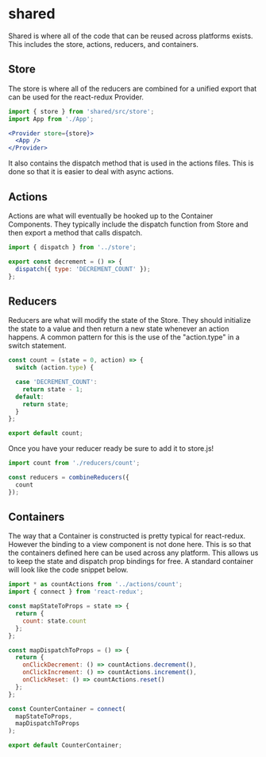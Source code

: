 # shared
Shared is where all of the code that can be reused across platforms exists. This includes the store, actions, reducers, and containers.


## Store
The store is where all of the reducers are combined for a unified export that can be used for the react-redux Provider.

```jsx
import { store } from 'shared/src/store';
import App from './App';

<Provider store={store}>
  <App />
</Provider>
```

It also contains the dispatch method that is used in the actions files. This is done so that it is easier to deal with async actions.


## Actions
Actions are what will eventually be hooked up to the Container Components. They typically include the dispatch function from Store and then export a method that calls dispatch.

```js
import { dispatch } from '../store';

export const decrement = () => {
  dispatch({ type: 'DECREMENT_COUNT' });
};
```


## Reducers
Reducers are what will modify the state of the Store. They should initialize the state to a value and then return a new state whenever an action happens. A common pattern for this is the use of the "action.type" in a switch statement.

```js
const count = (state = 0, action) => {
  switch (action.type) {

  case 'DECREMENT_COUNT':
    return state - 1;
  default:
    return state;
  }
};

export default count;
```

Once you have your reducer ready be sure to add it to store.js!

```js
import count from './reducers/count';

const reducers = combineReducers({
  count
});
```

## Containers
The way that a Container is constructed is pretty typical for react-redux. However the binding to a view component is not done here. This is so that the containers defined here can be used across any platform. This allows us to keep the state and dispatch prop bindings for free. A standard container will look like the code snippet below.

```js
import * as countActions from '../actions/count';
import { connect } from 'react-redux';

const mapStateToProps = state => {
  return {
    count: state.count
  };
};

const mapDispatchToProps = () => {
  return {
    onClickDecrement: () => countActions.decrement(),
    onClickIncrement: () => countActions.increment(),
    onClickReset: () => countActions.reset()
  };
};

const CounterContainer = connect(
  mapStateToProps,
  mapDispatchToProps
);

export default CounterContainer;
```

